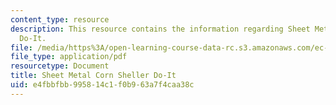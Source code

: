 ```yaml
---
content_type: resource
description: This resource contains the information regarding Sheet Metal Corn Sheller
  Do-It.
file: /media/https%3A/open-learning-course-data-rc.s3.amazonaws.com/ec-701j-d-lab-i-development-fall-2009/e4fbbfbb995814c1f0b963a7f4caa38c_MITEC_701JF09_cornshet_doit.pdf
file_type: application/pdf
resourcetype: Document
title: Sheet Metal Corn Sheller Do-It
uid: e4fbbfbb-9958-14c1-f0b9-63a7f4caa38c
---
```

